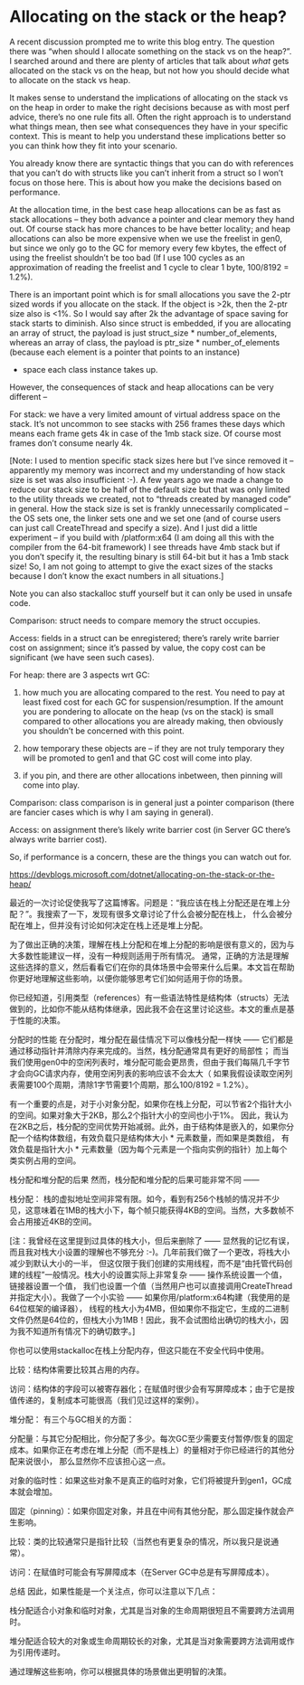 <h1>Allocating on the stack or the heap?</h1>

A recent discussion prompted me to write this blog entry. The question there was “when should I allocate something on the stack vs on the heap?”. 
I searched around and there are plenty of articles that talk about *what* gets allocated on the stack vs on the heap, but not how you should decide what to allocate on the stack vs heap.

It makes sense to understand the implications of allocating on the stack vs on the heap in order to make the right decisions because as with most perf advice, 
there’s no one rule fits all. Often the right approach is to understand what things mean, then see what consequences they have in your specific context. 
This is meant to help you understand these implications better so you can think how they fit into your scenario.

You already know there are syntactic things that you can do with references that you can’t do with structs like you can’t inherit from a struct so I won’t focus on those here. 
This is about how you make the decisions based on performance.

At the allocation time, in the best case heap allocations can be as fast as stack allocations – they both advance a pointer and clear memory they hand out. 
Of course stack has more chances to be have better locality; and heap allocations can also be more expensive when we use the freelist in gen0, 
but since we only go to the GC for memory every few kbytes, the effect of using the freelist shouldn’t be too bad (If I use 100 cycles as an approximation of reading the freelist 
and 1 cycle to clear 1 byte, 100/8192 = 1.2%).

There is an important point which is for small allocations you save the 2-ptr sized words if you allocate on the stack. If the object is >2k, then the 2-ptr size also is <1%. 
So I would say after 2k the advantage of space saving for stack starts to diminish. Also since struct is embedded, if you are allocating an array of struct, 
the payload is just struct_size * number_of_elements, whereas an array of class, the payload is ptr_size * number_of_elements (because each element is a pointer that points to an instance) 
+ space each class instance takes up.

However, the consequences of stack and heap allocations can be very different –

For stack: we have a very limited amount of virtual address space on the stack. 
It’s not uncommon to see stacks with 256 frames these days which means each frame gets 4k in case of the 1mb stack size. Of course most frames don’t consume nearly 4k.

[Note: I used to mention specific stack sizes here but I’ve since removed it – apparently my memory was incorrect and my understanding of how stack size is set was also insufficient :-). 
A few years ago we made a change to reduce our stack size to be half of the default size but that was only limited to the utility threads we created, 
not to “threads created by managed code” in general. How the stack size is set is frankly unnecessarily complicated – the OS sets one, the linker sets one and we set one 
(and of course users can just call CreateThread and specify a size). And I just did a little experiment – if you build with /platform:x64
 (I am doing all this with the compiler from the 64-bit framework) I see threads have 4mb stack but if you don’t specify it, 
 the resulting binary is still 64-bit but it has a 1mb stack size! So, I am not going to attempt to give the exact sizes of the stacks because I don’t know the exact numbers in all situations.]

Note you can also stackalloc stuff yourself but it can only be used in unsafe code.

Comparison: struct needs to compare memory the struct occupies.

Access: fields in a struct can be enregistered; there’s rarely write barrier cost on assignment; since it’s passed by value, the copy cost can be significant (we have seen such cases).

For heap: there are 3 aspects wrt GC:

1) how much you are allocating compared to the rest. You need to pay at least fixed cost for each GC for suspension/resumption. 
If the amount you are pondering to allocate on the heap (vs on the stack) is small compared to other allocations you are already making, 
then obviously you shouldn’t be concerned with this point.

2) how temporary these objects are – if they are not truly temporary they will be promoted to gen1 and that GC cost will come into play.

3) if you pin, and there are other allocations inbetween, then pinning will come into play.

Comparison: class comparison is in general just a pointer comparison (there are fancier cases which is why I am saying in general).

Access: on assignment there’s likely write barrier cost (in Server GC there’s always write barrier cost).

So, if performance is a concern, these are the things you can watch out for.

https://devblogs.microsoft.com/dotnet/allocating-on-the-stack-or-the-heap/

最近的一次讨论促使我写了这篇博客。问题是：“我应该在栈上分配还是在堆上分配？”。我搜索了一下，发现有很多文章讨论了什么会被分配在栈上，
什么会被分配在堆上，但并没有讨论如何决定在栈上还是堆上分配。

为了做出正确的决策，理解在栈上分配和在堆上分配的影响是很有意义的，因为与大多数性能建议一样，没有一种规则适用于所有情况。
通常，正确的方法是理解这些选择的意义，然后看看它们在你的具体场景中会带来什么后果。本文旨在帮助你更好地理解这些影响，以便你能够思考它们如何适用于你的场景。

你已经知道，引用类型（references）有一些语法特性是结构体（structs）无法做到的，比如你不能从结构体继承，因此我不会在这里讨论这些。本文的重点是基于性能的决策。

分配时的性能
在分配时，堆分配在最佳情况下可以像栈分配一样快 —— 它们都是通过移动指针并清除内存来完成的。当然，栈分配通常具有更好的局部性；
而当我们使用gen0中的空闲列表时，堆分配可能会更昂贵，但由于我们每隔几千字节才会向GC请求内存，使用空闲列表的影响应该不会太大（
如果我假设读取空闲列表需要100个周期，清除1字节需要1个周期，那么100/8192 = 1.2%）。

有一个重要的点是，对于小对象分配，如果你在栈上分配，可以节省2个指针大小的空间。如果对象大于2KB，那么2个指针大小的空间也小于1%。
因此，我认为在2KB之后，栈分配的空间优势开始减弱。此外，由于结构体是嵌入的，如果你分配一个结构体数组，有效负载只是结构体大小 * 元素数量，而如果是类数组，
有效负载是指针大小 * 元素数量（因为每个元素是一个指向实例的指针）加上每个类实例占用的空间。

栈分配和堆分配的后果
然而，栈分配和堆分配的后果可能非常不同 ——

栈分配：
栈的虚拟地址空间非常有限。如今，看到有256个栈帧的情况并不少见，这意味着在1MB的栈大小下，每个帧只能获得4KB的空间。当然，大多数帧不会占用接近4KB的空间。

[注：我曾经在这里提到过具体的栈大小，但后来删除了 —— 显然我的记忆有误，而且我对栈大小设置的理解也不够充分 :-)。几年前我们做了一个更改，将栈大小减少到默认大小的一半，
但这仅限于我们创建的实用线程，而不是“由托管代码创建的线程”一般情况。栈大小的设置实际上非常复杂 —— 操作系统设置一个值，链接器设置一个值，
我们也设置一个值（当然用户也可以直接调用CreateThread并指定大小）。我做了一个小实验 —— 如果你用/platform:x64构建（我使用的是64位框架的编译器），
线程的栈大小为4MB，但如果你不指定它，生成的二进制文件仍然是64位的，但栈大小为1MB！因此，我不会试图给出确切的栈大小，因为我不知道所有情况下的确切数字。]

你也可以使用stackalloc在栈上分配内存，但这只能在不安全代码中使用。

比较：结构体需要比较其占用的内存。

访问：结构体的字段可以被寄存器化；在赋值时很少会有写屏障成本；由于它是按值传递的，复制成本可能很高（我们见过这样的案例）。

堆分配：
有三个与GC相关的方面：

分配量：与其它分配相比，你分配了多少。每次GC至少需要支付暂停/恢复的固定成本。如果你正在考虑在堆上分配（而不是栈上）的量相对于你已经进行的其他分配来说很小，
那么显然你不应该担心这一点。

对象的临时性：如果这些对象不是真正的临时对象，它们将被提升到gen1，GC成本就会增加。

固定（pinning）：如果你固定对象，并且在中间有其他分配，那么固定操作就会产生影响。

比较：类的比较通常只是指针比较（当然也有更复杂的情况，所以我只是说通常）。

访问：在赋值时可能会有写屏障成本（在Server GC中总是有写屏障成本）。

总结
因此，如果性能是一个关注点，你可以注意以下几点：

栈分配适合小对象和临时对象，尤其是当对象的生命周期很短且不需要跨方法调用时。

堆分配适合较大的对象或生命周期较长的对象，尤其是当对象需要跨方法调用或作为引用传递时。

通过理解这些影响，你可以根据具体的场景做出更明智的决策。